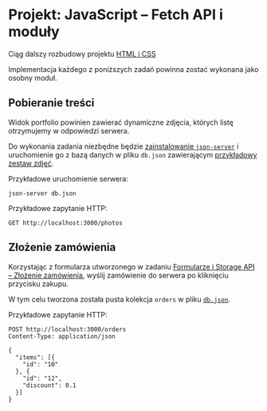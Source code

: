 # Projekt: JavaScript – Fetch API i moduły

Ciąg dalszy rozbudowy projektu [HTML i CSS](https://github.com/infoshareacademy/jfdzr12-project-html-css)

Implementacja każdego z poniższych zadań powinna zostać wykonana jako osobny moduł.

## Pobieranie treści

Widok portfolio powinien zawierać dynamiczne zdjęcia, których listę otrzymujemy w odpowiedzi serwera.

Do wykonania zadania niezbędne będzie [zainstalowanie `json-server`](https://github.com/typicode/json-server#getting-started) i uruchomienie go z bazą danych w pliku `db.json` zawierającym [przykładowy zestaw zdjęć](https://picsum.photos).

Przykładowe uruchomienie serwera:
```shell
json-server db.json
```

Przykładowe zapytanie HTTP:
```http request
GET http://localhost:3000/photos
```

## Złożenie zamówienia

Korzystając z formularza utworzonego w zadaniu [Formularze i Storage API – Złożenie zamówienia](../forms-and-storage/README.md#złożenie-zamówienia), wyślij zamówienie do serwera po kliknięciu przycisku zakupu.

W tym celu tworzona została pusta kolekcja `orders` w pliku [`db.json`](../db.json).

Przykładowe zapytanie HTTP:
```http request
POST http://localhost:3000/orders
Content-Type: application/json

{
  "items": [{
    "id": "10"
  }, {
    "id": "12",
    "discount": 0.1
  }]
}
```
